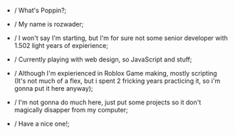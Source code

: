 - / What's Poppin?;
- / My name is rozwader;
- / I won't say I'm starting, but I'm for sure not some senior developer with 1.502 light years of expierience;
- / Currently playing with web design, so JavaScript and stuff;
- / Although I'm expierienced in Roblox Game making, mostly scripting (It's not much of a flex, but i spent 2 fricking years practicing it, so i'm gonna put it here anyway);

- / I'm not gonna do much here, just put some projects so it don't magically disapper from my computer;
- / Have a nice one!;
